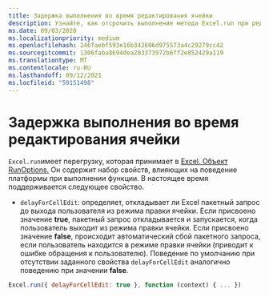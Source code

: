 ```yaml
---
title: Задержка выполнения во время редактирования ячейки
description: Узнайте, как отсрочить выполнение метода Excel.run при редактировании ячейки.
ms.date: 09/03/2020
ms.localizationpriority: medium
ms.openlocfilehash: 246faebf593e16b342606d975573a4c29279cc42
ms.sourcegitcommit: 1306faba8694dea203373972b6ff2e852429a119
ms.translationtype: MT
ms.contentlocale: ru-RU
ms.lasthandoff: 09/12/2021
ms.locfileid: "59151498"
---
```

# <a name="delay-execution-while-cell-is-being-edited"></a>Задержка выполнения во время редактирования ячейки

`Excel.run`имеет перегрузку, которая принимает в [Excel. Объект RunOptions.](/javascript/api/excel/excel.runoptions) Он содержит набор свойств, влияющих на поведение платформы при выполнении функции. В настоящее время поддерживается следующее свойство.

- `delayForCellEdit`: определяет, откладывает ли Excel пакетный запрос до выхода пользователя из режима правки ячейки. Если присвоено значение **true**, пакетный запрос откладывается и запускается, когда пользователь выходит из режима правки ячейки. Если присвоено значение **false**, происходит автоматический сбой пакетного запроса, если пользователь находится в режиме правки ячейки (приводит к ошибке обращения к пользователю). Поведение по умолчанию при отсутствии заданного свойства `delayForCellEdit` аналогично поведению при значении **false**.

```js
Excel.run({ delayForCellEdit: true }, function (context) { ... })
```
